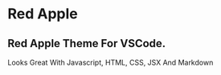 # Red Apple

## Red Apple Theme For VSCode.

Looks Great With Javascript, HTML, CSS, JSX And Markdown
